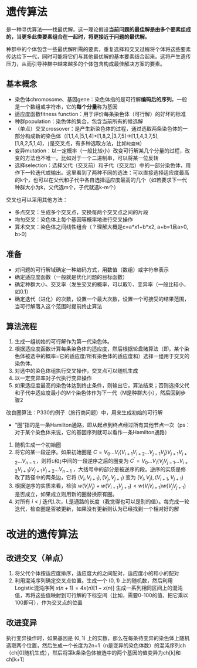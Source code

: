 # 遗传算法
是一种寻优算法——找最优解。这一理论假设**当前问题的最佳解是由多个要素组成的，当更多此类要素组合在一起时，将更接近于问题的最优解。**

种群中的个体包含一些最优解所需的要素，重复选择和交叉过程将个体将这些要素传达给下一代，同时可能将它们与其他最优解的基本要素结合起来。这将产生遗传压力，从而引导种群中越来越多的个体包含构成最佳解决方案的要素。

## 基本概念
- 染色体chromosome、基因gene：染色体指的是可行解**编码后的序列**，一般是一个数组或字符串，它的**每个分量**称为基因
- 适应度函数fitness function：用于评价每条染色体（可行解）的好坏的标准
- 种群population：染色体的集合，包含当前所有的候选解
- （单点）交叉crossover：是产生新染色体的过程，通过选取两条染色体的一部分构成新的染色体（[1,1,4,|5,1,4]+[1,8,2,|3,7,5]->[1,1,4,3,7,5],[1,8,2,5,1,4]，`|`是交叉点，有多种选取方法，比如`轮盘赌`）
- 变异mutation：以一定概率（一般比较小）改变可行解某几个分量的过程，改变的方法也不唯一。比如对于一个二进制串，可以将某一位反转
- 选择selection：选择父代（交叉前）和子代（交叉后）中的一部分染色体，用作下一轮迭代或输出。这里看到了两种不同的选法：可以直接选择适应度最高的k个，也可以在父代和子代中各自选择适应度最高的几个（如若要求下一代种群大小为k，父代选m个，子代就选k-m个）

交叉也可以采用其他方法：
- 多点交叉：生成多个交叉点，交换每两个交叉点之间的片段
- 均匀交叉：染色体上每个基因等概率地进行交叉操作
- 算术交叉：染色体之间线性组合（？理解大概是c=a\*x1+b\*x2, a+b=1且a>0, b>0）

## 准备
- 对问题的可行解域确定一种编码方式，用数值（数组）或字符串表示
- 确定适应度函数（一般就是优化问题的目标函数）
- 确定种群大小、交叉率（发生交叉的概率，可以取1）、变异率（一般比较小，如0.1）
- 确定迭代（进化）的次数，设置一个最大次数，设置一个可接受的结果范围，当可行解落入这个范围时提前终止算法

## 算法流程
1. 生成一组初始的可行解作为第一代染色体。
2. 根据适应度函数计算每条染色体的适应度，然后根据轮盘赌算法（即，某个染色体被选中的概率=它的适应度/所有染色体的适应度和）选择一组用于交叉的染色体。
3. 对选中的染色体组执行交叉操作，交叉点可以随机生成
4. 以一定变异率对子代执行变异操作
5. 如果适应度最高的染色体达到终止条件，则输出它，算法结束；否则选择父代和子代中适应度最小的M个染色体作为下一代（M是种群大小），然后回到步骤2


改良圈算法：P330的例子（旅行商问题）中，用来生成初始的可行解
- “圈”指的是一条Hamilton通路，即从起点到终点经过所有其他节点一次（ps：对于某个染色体来说，它的基因序列就可以看作一条Hamilton通路）
1. 随机生成一个初始圈
2. 将它的某一段逆序。如果初始圈是 $C=V_{0}\dots V_{i}\{V_{i+1}V_{i+2}\dots V_{j-1}V_{j}\}V_{j+1}V_{j+2}\dots V_{n-1}$ ，则将`i`和`j`中间的一段逆序之后的圈变为 $C^{'}=V_{0}\dots V_{i}\{V_{j}V_{j-1}\dots V_{i+2}V_{i+1}\}V_{j+1}V_{j+2}\dots V_{n-1}$ ，大括号中的部分是被逆序的段。逆序的实质是修改了路径中的两条边，它将 $(V_{i}, V_{i+1}), (V_{j}, V_{j+1})$ 变为 $(V_{i}, V_{j}), (V_{i+1}, V_{j+1})$ 
3. 根据逆序的实质来看，检验 $w(V_{i}V_{j})+w(V_{i+1}V_{j+1})< w(V_{i}V_{i+1})w(V_{j}V_{j+1})$ 是否成立，如果成立则用新的圈替换原有圈。
4. 对所有 $i< j$ 迭代L次，L是通路的长度（我觉得也可以是别的值）。每完成一轮迭代，检查圈是否被更新，如果没有更新则认为已经找到一个相对好的解

# 改进的遗传算法
## 改进交叉（单点）
1. 将父代个体按适应度排序，适应度大的之间配对，适应度小的和小的配对
2. 利用混沌序列确定交叉点位置。生成一个 $(0, 1)$ 上的随机数，然后利用Logistic混沌序列 $x(n+1)= 4x(n)[1-x(n)]$ 生成一系列相同区间上的混沌值，再将这些值映射到可行解的下标空间（比如，需要0-100的值，把它乘以100即可），作为交叉点的位置

## 改进变异
执行变异操作时，如果基因是 $(0, 1)$ 上的实数，那么在每条待变异的染色体上随机选取两个位置，然后生成一个长度为2n+1（n是变异的染色体数）的混沌序列ch（ch[0]随机生成），然后将第k条染色体被选中的两个基因的值变异为ch[k]和ch[k+1]
